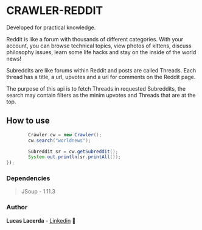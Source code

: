 # CRAWLER-REDDIT

Developed for practical knowledge.

Reddit is like a forum with thousands of different categories. With your account, you can browse technical topics, view photos of kittens, discuss philosophy issues, learn some life hacks and stay on the inside of the world news!

Subreddits are like forums within Reddit and posts are called Threads.
Each thread has a title, a url, upvotes and a url for comments on the Reddit page.

The purpose of this api is to fetch Threads in requested Subreddits, the search may contain filters as the minim upvotes and Threads that are at the top.

## How to use

```java
        Crawler cw = new Crawler();
		cw.search("worldnews");

		Subreddit sr = cw.getSubreddit();
		System.out.println(sr.printAll());
});
```

### Dependencies 

> JSoup - 1.11.3


### Author

**Lucas Lacerda** - [Linkedin](https://www.linkedin.com/in/lucaaslb/) :pizza:
